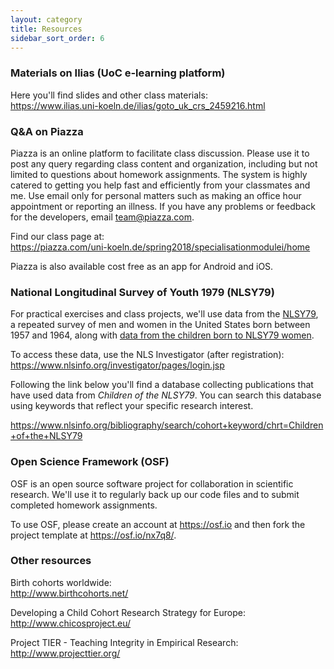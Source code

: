 ```yaml
---
layout: category
title: Resources
sidebar_sort_order: 6
---
```


### Materials on Ilias (UoC e-learning platform)

Here you'll find slides and other class materials:  
<https://www.ilias.uni-koeln.de/ilias/goto_uk_crs_2459216.html>

### Q&A on Piazza

Piazza is an online platform to facilitate class discussion. Please use it to post any query regarding class content and organization, including but not limited to questions about homework assignments. The system is highly catered to getting you help fast and efficiently from your classmates and me. Use email only for personal matters such as making an office hour appointment or reporting an illness. If you have any problems or feedback for the developers, email team@piazza.com.

Find our class page at:  
<https://piazza.com/uni-koeln.de/spring2018/specialisationmodulei/home>

Piazza is also available cost free as an app for Android and iOS.

### National Longitudinal Survey of Youth 1979 (NLSY79)

For practical exercises and class projects, we'll use data from the [NLSY79](https://www.nlsinfo.org/content/cohorts/nlsy79), a repeated survey of men and women in the United States born between 1957 and 1964, along with [data from the children born to NLSY79 women](https://www.nlsinfo.org/content/cohorts/nlsy79-children).

To access these data, use the NLS Investigator (after registration):  
<https://www.nlsinfo.org/investigator/pages/login.jsp>

Following the link below you'll find a database collecting publications that have used data from *Children of the NLSY79*. You can search this database using keywords that reflect your specific research interest. 

<https://www.nlsinfo.org/bibliography/search/cohort+keyword/chrt=Children+of+the+NLSY79>

### Open Science Framework (OSF)

OSF is an open source software project for collaboration in scientific research. We'll use it to regularly back up our code files and to submit completed homework assignments.

To use OSF, please create an account at <https://osf.io> and then fork the project template at <https://osf.io/nx7q8/>.

### Other resources

Birth cohorts worldwide:  
<http://www.birthcohorts.net/>

Developing a Child Cohort Research Strategy for Europe:  
<http://www.chicosproject.eu/>

Project TIER - Teaching Integrity in Empirical Research:  
<http://www.projecttier.org/>
